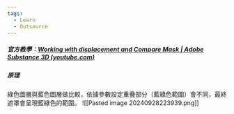 ```yaml
---
tags:
  - Learn
  - Outsource
---
```

##### 官方教學：[Working with displacement and Compare Mask | Adobe Substance 3D (youtube.com)](https://www.youtube.com/watch?v=n2blPCIJVKo)

##### 原理
綠色圖層與藍色圖層做比較，依據參數設定重疊部分（藍綠色範圍）會不同，最終遮罩會呈現藍綠色的範圍。
![[Pasted image 20240928223939.png]]
